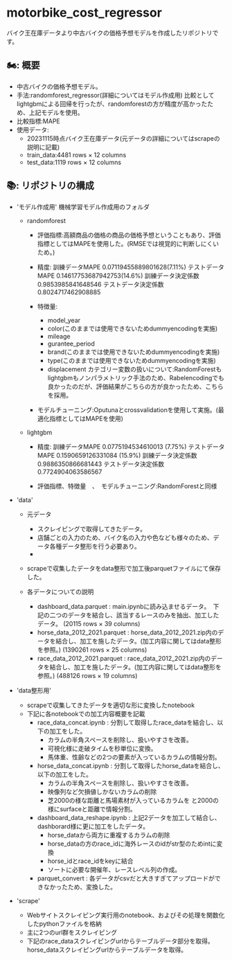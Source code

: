 # motorbike_cost_regressor
バイク王在庫データより中古バイクの価格予想モデルを作成したリポジトリです。

## 🏍️: 概要  
* 中古バイクの価格予想モデル。
* 手法:randomforest_regressor(詳細についてはモデル作成用)
  比較としてlightgbmによる回帰を行ったが、randomforestの方が精度が高かったため、上記モデルを使用。
* 比較指標:MAPE
* 使用データ:
  * 20231115時点バイク王在庫データ(元データの詳細についてはscrapeの説明に記載)
  * train_data:4481 rows × 12 columns
  * test_data:1119 rows × 12 columns



## 📚: リポジトリの構成  

* 'モデル作成用'
  機械学習モデル作成用のフォルダ
  * randomforest
    * 評価指標:高額商品の価格の商品の価格予想ということもあり、評価指標としてはMAPEを使用した。(RMSEでは視覚的に判断しにくいため。)
    * 精度:
      訓練データMAPE 0.07119455889801628(7.11%)
      テストデータMAPE 0.14617753687942753(14.6%)
      訓練データ決定係数 0.9853985841648546
      テストデータ決定係数 0.8024717462908885

    * 特徴量:
      * model_year
      * color(このままでは使用できないためdummyencodingを実施)
      * mileage 
      * gurantee_period
      * brand(このままでは使用できないためdummyencodingを実施)
      * type(このままでは使用できないためdummyencodingを実施)
      * displacement
        カテゴリー変数の扱いについて:RandomForestもlightgbmもノンパラメトリック手法のため、Rabelencodingでも良かったのだが、評価結果がこちらの方が良かったため、こちらを採用。

    * モデルチューニング:Oputunaとcrossvalidationを使用して実施。(最適化指標としてはMAPEを使用)
  
  * lightgbm
    * 精度:
      訓練データMAPE 0.0775194534610013 (7.75%)
      テストデータMAPE 0.1590659126331084 (15.9%)
      訓練データ決定係数 0.9886350866681443
      テストデータ決定係数 0.7724904063586567
  
    * 評価指標、特徴量　、　モデルチューニング:RandomForestと同様
  
      
* 'data'
  * 元データ
    * スクレイピングで取得してきたデータ。
    * 店舗ごとの入力のため、バイク名の入力や色なども様々のため、データ各種データ整形を行う必要あり。
    * 
    
  * scrapeで収集したデータをdata整形で加工後parquetファイルにて保存した。
  * 各データについての説明
    * dashboard_data.parquet : main.ipynbに読み込ませるデータ。　下記の二つのデータを結合し、該当するレースのみを抽出、加工したデータ。
    (20115 rows × 39 columns)
    * horse_data_2012_2021.parquet : horse_data_2012_2021.zip内のデータを結合し、加工を施したデータ。(加工内容に関してはdata整形を参照。)
    (1390261 rows × 25 columns)
    * race_data_2012_2021.parquet : race_data_2012_2021.zip内のデータを結合し、加工を施したデータ。(加工内容に関してはdata整形を参照。)
    (488126 rows × 19 columns)
      
* 'data整形用'
  * scrapeで収集してきたデータを適切な形に変換したnotebook
  * 下記に各notebookでの加工内容概要を記載
    * race_data_concat.ipynb : 分割して取得したrace_dataを結合し、以下の加工をした。
      *  カラムの半角スペースを削除し、扱いやすさを改善。
      *  可視化様に走破タイムを秒単位に変換。
      *  馬体重、性齢などの2つの要素が入っているカラムの情報分割。
    * horse_data_concat.ipynb : 分割して取得したhorse_dataを結合し、以下の加工をした。
      *  カラムの半角スペースを削除し、扱いやすさを改善。
      *  映像列など欠損値しかないカラムの削除
      *  芝2000の様な距離と馬場素材が入っているカラムを
         と2000の様にsurfaceと距離で情報分割。
    * dashboard_data_reshape.ipynb : 上記2データを加工して結合し、dashborard様に更に加工をしたデータ。
      * horse_dataから両方に重複するカラムの削除
      * horse_dataの方のrace_idに海外レースのidがstr型のためintに変換
      * horse_idとrace_idをkeyに結合
      * ソートに必要な開催年、レースレベル列の作成。
    * parquet_convert : 各データがcsvだと大きすぎてアップロードができなかったため、変換した。

* 'scrape'
  *  Webサイトスクレイピング実行用のnotebook、およびその処理を関数化したpythonファイルを格納
  *  主に2つのurl群をスクレイピング
  *  下記のrace_dataスクレイピングurlからテーブルデータ部分を取得。
     horse_dataスクレイピングurlからテーブルデータを取得。

